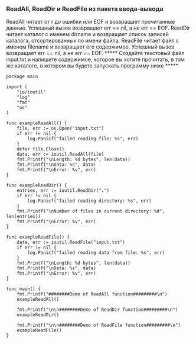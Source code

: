 ###  ReadAll, ReadDir и ReadFile из пакета ввода-вывода

ReadAll читает от r до ошибки или EOF и возвращает прочитанные данные. Успешный вызов возвращает err == nil, а не err == EOF.
ReadDir читает каталог с именем dirname и возвращает список записей каталога, отсортированных по имени файла.
ReadFile читает файл с именем filename и возвращает его содержимое. Успешный вызов возвращает err == nil, а не err == EOF.
***** Создайте текстовый файл input.txt и напишите содержимое, которое вы хотите прочитать, в том же каталоге, в котором вы будете запускать программу ниже *****

```golang
package main
 
import (
    "io/ioutil"
    "log"
    "fmt"
    "os"
)
 
func exampleReadAll() {
    file, err := os.Open("input.txt")   
    if err != nil {
        log.Panicf("failed reading file: %s", err)
    }
    defer file.Close()
    data, err := ioutil.ReadAll(file)
    fmt.Printf("\nLength: %d bytes", len(data))
    fmt.Printf("\nData: %s", data)
    fmt.Printf("\nError: %v", err)
}
 
func exampleReadDir() {
    entries, err := ioutil.ReadDir(".")
    if err != nil {
        log.Panicf("failed reading directory: %s", err)
    }   
    fmt.Printf("\nNumber of files in current directory: %d", len(entries))  
    fmt.Printf("\nError: %v", err)
}
 
func exampleReadFile() {
    data, err := ioutil.ReadFile("input.txt")
    if err != nil {
        log.Panicf("failed reading data from file: %s", err)
    }
    fmt.Printf("\nLength: %d bytes", len(data))
    fmt.Printf("\nData: %s", data)
    fmt.Printf("\nError: %v", err)
}
 
func main() {
    fmt.Printf("########Demo of ReadAll function#########\n")
    exampleReadAll()
     
    fmt.Printf("\n\n########Demo of ReadDir function#########\n")
    exampleReadDir()
     
    fmt.Printf("\n\n########Demo of ReadFile function#########\n")
    exampleReadFile()
}
```
